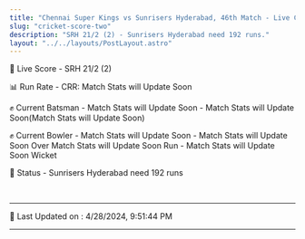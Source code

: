 ```yaml
---
title: "Chennai Super Kings vs Sunrisers Hyderabad, 46th Match - Live Cricket Score"
slug: "cricket-score-two"
description: "SRH 21/2 (2) - Sunrisers Hyderabad need 192 runs."
layout: "../../layouts/PostLayout.astro"
---
```


🔴 Live Score - SRH 21/2 (2)  

📊 Run Rate - CRR: Match Stats will Update Soon  

✊ Current Batsman - Match Stats will Update Soon - Match Stats will Update Soon(Match Stats will Update Soon)  

✊ Current Bowler - Match Stats will Update Soon - Match Stats will Update Soon Over Match Stats will Update Soon Run - Match Stats will Update Soon Wicket  

📑 Status - Sunrisers Hyderabad need 192 runs

<br />

***

📝 Last Updated on : 4/28/2024, 9:51:44 PM

***

